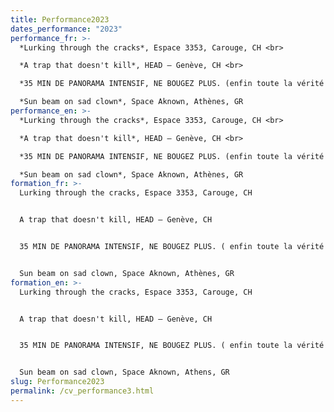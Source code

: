 ```yaml
---
title: Performance2023
dates_performance: "2023"
performance_fr: >-
  *Lurking through the cracks*, Espace 3353, Carouge, CH <br>

  *A trap that doesn't kill*, HEAD – Genève, CH <br>

  *35 MIN DE PANORAMA INTENSIF, NE BOUGEZ PLUS. (enfin toute la vérité sur la Suisse!)* avec Château Deux, 5e Biennale Insulaire des espaces d’art de Genève, CH <br>

  *Sun beam on sad clown*, Space Aknown, Athènes, GR
performance_en: >-
  *Lurking through the cracks*, Espace 3353, Carouge, CH <br>

  *A trap that doesn't kill*, HEAD – Genève, CH <br>

  *35 MIN DE PANORAMA INTENSIF, NE BOUGEZ PLUS. (enfin toute la vérité sur la Suisse!)* with Château Deux, 5e Biennale Insulaire des espaces d’art de Genève, CH <br>

  *Sun beam on sad clown*, Space Aknown, Athènes, GR
formation_fr: >-
  Lurking through the cracks, Espace 3353, Carouge, CH


  A trap that doesn't kill, HEAD – Genève, CH


  35 MIN DE PANORAMA INTENSIF, NE BOUGEZ PLUS. ( enfin toute la vérité sur la Suisse! ), 5e Biennale Insulaire des espaces d’art de Genève, CH


  Sun beam on sad clown, Space Aknown, Athènes, GR
formation_en: >-
  Lurking through the cracks, Espace 3353, Carouge, CH


  A trap that doesn't kill, HEAD – Genève, CH


  35 MIN DE PANORAMA INTENSIF, NE BOUGEZ PLUS. ( enfin toute la vérité sur la Suisse!), 5e Biennale Insulaire des espaces d’art de Genève, CH


  Sun beam on sad clown, Space Aknown, Athens, GR
slug: Performance2023
permalink: /cv_performance3.html
---
```

